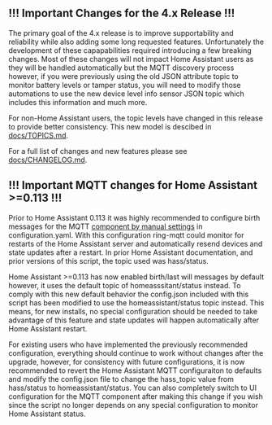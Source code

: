 ## !!! Important Changes for the 4.x Release !!!
The primary goal of the 4.x release is to improve supportability and reliability while also adding some long requested features.  Unfortunately the development of these capapabilities required introducing a few breaking changes.  Most of these changes will not impact Home Assistant users as they will be handled automatically but the MQTT discovery process however, if you were previously using the old JSON attribute topic to monitor battery levels or tamper status, you will need to modify those automations to use the new device level info sensor JSON topic which includes this information and much more.

For non-Home Assistant users, the topic levels have changed in this release to provide better consistency.  This new model is descibed in [docs/TOPICS.md](docs/TOPICS.md).

For a full list of changes and new features please see [docs/CHANGELOG.md](docs/CHANGELOG.md).

## !!! Important MQTT changes for Home Assistant >=0.113 !!!
Prior to Home Assistant 0.113 it was highly recommended to configure birth messages for the MQTT [component by manual settings](https://www.home-assistant.io/docs/mqtt/birth_will/) in configuration.yaml.  With this configuration ring-mqtt could monitor for restarts of the Home Assistant server and automatically resend devices and state updates after a restart.  In prior Home Assistant documentation, and prior versions of this script, the topic used was hass/status.

Home Assistant >=0.113 has now enabled birth/last will messages by default however, it uses the default topic of homeasssitant/status instead.  To comply with this new default behavior the config.json included with this script has been modified to use the homeassistant/status topic instead.  This means, for new installs, no special configuration should be needed to take advantage of this feature and state updates will happen automatically after Home Assistant restart.

For existing users who have implemented the previously recommended configuration, everything should continue to work without changes after the upgrade, however, for consistency with future configurations, it is now recommended to revert the Home Assistant MQTT configuraiton to defaults and modify the config.json file to change the hass_topic value from hass/status to homeassistant/status.  You can also completely switch to UI configuration for the MQTT component after making this change if you wish since the script no longer depends on any special configuration to monitor Home Assistant status.